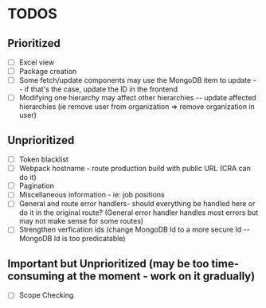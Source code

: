# TODOS

## Prioritized

- [ ] Excel view
- [ ] Package creation
- [ ] Some fetch/update components may use the MongoDB item to update -- if that's the case, update the ID in the frontend
- [ ] Modifying one hierarchy may affect other hierarchies -- update affected hierarchies (ie remove user from organization => remove organization in user)

## Unprioritized

- [ ] Token blacklist
- [ ] Webpack hostname - route production build with public URL (CRA can do it)
- [ ] Pagination
- [ ] Miscellaneous information - ie: job positions
- [ ] General and route error handlers- should everything be handled here or do it in the original route? (General error handler handles most errors but may not make sense for some routes)
- [ ] Strengthen verfication ids (change MongoDB Id to a more secure Id -- MongoDB Id is too predicatable)

## Important but Unprioritized (may be too time-consuming at the moment - work on it gradually)

- [ ] Scope Checking
